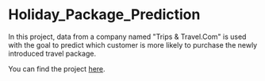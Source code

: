 # Holiday_Package_Prediction

In this project, data from a company named "Trips & Travel.Com" is used with the goal to predict which customer is more likely to purchase the newly introduced travel package. 

You can find the project [here](https://rpubs.com/swerner1896/844275).
